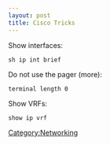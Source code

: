 ```yaml
---
layout: post 
title: Cisco Tricks
---
```


Show interfaces:

    sh ip int brief

Do not use the pager (more):

    terminal length 0

Show VRFs:

    show ip vrf

[Category:Networking](Category:Networking "wikilink")
